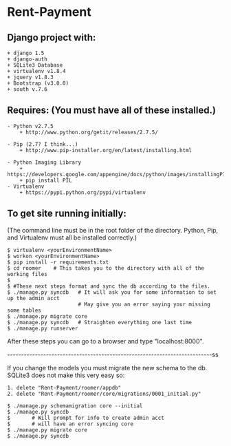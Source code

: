 Rent-Payment
============
Django project with:
--------------------
	+ django 1.5
	+ django-auth
	+ SQLite3 Database
	+ virtualenv v1.8.4
	+ jquery v1.8.3
	+ Bootstrap (v3.0.0)
	+ south v.7.6
	
Requires: (You must have all of these installed.)
--------------------
	- Python v2.7.5
		+ http://www.python.org/getit/releases/2.7.5/
		
	- Pip (2.7? I think...)
		+ http://www.pip-installer.org/en/latest/installing.html

	- Python Imaging Library
		+ https://developers.google.com/appengine/docs/python/images/installingPIL
		+ pip install PIL		
	- Virtualenv
		+ https://pypi.python.org/pypi/virtualenv
	
To get site running initially:
----------------------------------------------------------------------

(The command line must be in the root folder of the directory. Python, 
Pip, and Virtualenv must all be installed correctly.)

	$ virtualenv <yourEnvironmentName>
	$ workon <yourEnvironmentName>
	$ pip install -r requirements.txt
	$ cd roomer    # This takes you to the directory with all of the working files
	$ 
	$ #These next steps format and sync the db according to the files.
	$ ./manage.py syncdb   # It will ask you for some information to set up the admin acct
						   # May give you an error saying your missing some tables
	$ ./manage.py migrate core
	$ ./manage.py syncdb   # Straighten everything one last time
	$ ./manage.py runserver
	
After these steps you can go to a browser and type "localhost:8000".

--------------------------------------------------------------------------ss

If you change the models you must migrate the new schema to the db.
SQLite3 does not make this very easy so:

	1. delete "Rent-Payment/roomer/appdb"
	2. delete "Rent-Payment/roomer/core/migrations/0001_initial.py"
	
	$ ./manage.py schemamigration core --initial
	$ ./manage.py syncdb
	$ 		# Will prompt for info to create admin acct
	$ 		# will have an error syncing core
	$ ./manage.py migrate core
	$ ./manage.py syncdb

